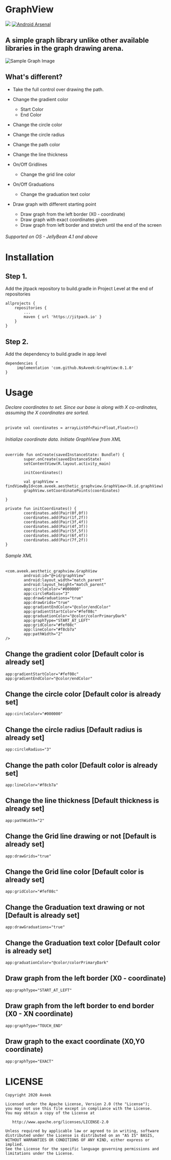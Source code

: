 # GraphView
[![](https://jitpack.io/v/NsAveek/GraphView.svg)](https://jitpack.io/#NsAveek/GraphView)
[![Android Arsenal]( https://img.shields.io/badge/Android%20Arsenal-Aesthetic%20GraphView-green.svg?style=flat )]( https://android-arsenal.com/details/1/8138 )
## A simple graph library unlike other available libraries in the graph drawing arena. 

![Sample Graph Image](https://github.com/NsAveek/GraphView/blob/master/app/src/main/res/drawable/sample_graph.png)

## What's different?
* Take the full control over drawing the path. 
* Change the gradient color 
  * Start Color
  * End Color
* Change the circle color
* Change the circle radius

* Change the path color
* Change the line thickness
* On/Off Gridlines
  * Change the grid line color
* On/Off Graduations
  * Change the graduation text color
* Draw graph with different starting point
  * Draw graph from the left border (X0 - coordinate)
  * Draw graph with exact coordinates given
  * Draw graph from left border and stretch until the end of the screen

###### Supported on OS - JellyBean 4.1 and above 

# Installation

## Step 1. 
Add the jitpack repository to build.gradle in Project Level at the end of repositories
```
allprojects {
	repositories {
		...
		maven { url 'https://jitpack.io' }
	}
}
```
## Step 2. 
Add the dependency to build.gradle in app level

```
dependencies {
	 implementation 'com.github.NsAveek:GraphView:0.1.0'
}
```
# Usage

###### Declare coordinates to set. Since our base is along with X co-ordinates, assuming the X coordinates are sorted.
```
private val coordinates = arrayListOf<Pair<Float,Float>>()

```
###### Initialize coordinate data. Initiate GraphView from XML
```
override fun onCreate(savedInstanceState: Bundle?) {
        super.onCreate(savedInstanceState)
        setContentView(R.layout.activity_main)

        initCoordinates()

        val graphView = findViewById<com.aveek.aesthetic_graphview.GraphView>(R.id.graphView)
        graphView.setCoordinatePoints(coordinates)
        
}

private fun initCoordinates() {
        coordinates.add(Pair(0f,0f))
        coordinates.add(Pair(1f,2f))
        coordinates.add(Pair(3f,4f))
        coordinates.add(Pair(4f,3f))
        coordinates.add(Pair(5f,5f))
        coordinates.add(Pair(6f,4f))
        coordinates.add(Pair(7f,2f))
}

```
###### Sample XML 
```
<com.aveek.aesthetic_graphview.GraphView
        android:id="@+id/graphView"
        android:layout_width="match_parent"
        android:layout_height="match_parent"
        app:circleColor="#000000"
        app:circleRadius="3"
        app:drawGraduations="true"
        app:drawGrids="true"
        app:gradientEndColor="@color/endColor"
        app:gradientStartColor="#fef08c"
        app:graduationColor="@color/colorPrimaryDark"
        app:graphType="START_AT_LEFT"
        app:gridColor="#fef08c"
        app:lineColor="#f8cb7a"
        app:pathWidth="2"
/>
```

## Change the gradient color [Default color is already set]
```
app:gradientStartColor="#fef08c"
app:gradientEndColor="@color/endColor"

```

## Change the circle color [Default color is already set]
```
app:circleColor="#000000"
```
## Change the circle radius [Default radius is already set]
```
app:circleRadius="3"
```

## Change the path color [Default color is already set]
```
app:lineColor="#f8cb7a"
```

## Change the line thickness [Default thickness is already set]
```
app:pathWidth="2"
```

## Change the Grid line drawing or not [Default is already set]
```
app:drawGrids="true"
```
## Change the Grid line color [Default color is already set]
```
app:gridColor="#fef08c"
```
## Change the Graduation text drawing or not [Default is already set]
```
app:drawGraduations="true"
```

## Change the Graduation text color [Default color is already set]
```
app:graduationColor="@color/colorPrimaryDark"
```
## Draw graph from the left border (X0 - coordinate)

```
app:graphType="START_AT_LEFT"
```
## Draw graph from the left border to end border (X0 - XN coordinate)

```
app:graphType="TOUCH_END"
```

## Draw graph to the exact coordinate (X0,Y0 coordinate)

```
app:graphType="EXACT"
```
# LICENSE
```
Copyright 2020 Aveek

Licensed under the Apache License, Version 2.0 (the "License");
you may not use this file except in compliance with the License.
You may obtain a copy of the License at

   http://www.apache.org/licenses/LICENSE-2.0

Unless required by applicable law or agreed to in writing, software
distributed under the License is distributed on an "AS IS" BASIS,
WITHOUT WARRANTIES OR CONDITIONS OF ANY KIND, either express or implied.
See the License for the specific language governing permissions and
limitations under the License.
```
